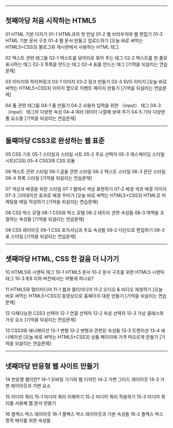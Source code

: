 
-------------------------------------------------------------
첫째마당 처음 시작하는 HTML5
-------------------------------------------------------------

  01 HTML 기본 다지기
  01-1 HTML과의 첫 만남
  01-2 웹 브라우저와 웹 편집기
  01-3 HTML 기본 문서 구조
  01-4 웹 문서 만들고 업로드하기
  [오늘 바로 써먹는 HTML5+CSS3]
  블로그와 게시판에서 사용하는 HTML 태그

  02 텍스트 관련 태그들
  02-1 텍스트를 덩어리로 묶어 주는 태그
  02-2 텍스트를 한 줄로 표시하는 태그
  02-3 목록을 만드는 태그
  02-4 표를 만드는 태그
  [기억을 되살리는 연습문제]

  03 이미지와 하이퍼링크
  03-1 이미지
  03-2 링크 만들기
  03-3 SVG 이미지
  [오늘 바로 써먹는 HTML5+CSS3]
  이미지 맵으로 이벤트 페이지 만들기
  [기억을 되살리는 연습문제]

  04 폼 관련 태그들
  04-1 폼 만들기
  04-2 사용자 입력을 위한 〈input〉 태그
  04-3 〈input〉 태그의 다양한 속성
  04-4 여러 데이터 나열해 보여 주기
  04-5 기타 다양한 폼 요소들
  [기억을 되살리는 연습문제]

-------------------------------------------------------------
둘째마당 CSS3로 완성하는 웹 표준
-------------------------------------------------------------

  05 CSS 기초
  05-1 스타일과 스타일 시트
  05-2 주요 선택자
  05-3 캐스케이딩 스타일 시트(CSS)
  05-4 CSS3와 CSS 모듈

  06 텍스트 관련 스타일
  06-1 글꼴 관련 스타일
  06-2 텍스트 스타일
  06-3 문단 스타일
  06-4 목록 스타일
  [기억을 되살리는 연습문제]

  07 색상과 배경을 위한 스타일
  07-1 웹에서 색상 표현하기
  07-2 배경 색과 배경 이미지
  07-3 그러데이션 효과로 배경 꾸미기
  [오늘 바로 써먹는 HTML5+CSS3]
  HTML로 마케팅용 메일 작성하기
  [기억을 되살리는 연습문제]

  08 CSS 박스 모델
  08-1 CSS와 박스 모델
  08-2 테두리 관련 속성들
  08-3 여백을 조절하는 속성들
  [기억을 되살리는 연습문제]

  09 CSS 레이아웃
  09-1 CSS 포지셔닝과 주요 속성들
  09-2 다단으로 편집하기
  09-3 표 스타일
  [기억을 되살리는 연습문제]

-------------------------------------------------------------
셋째마당 HTML, CSS 한 걸음 더 나가기
-------------------------------------------------------------

10 HTML5와 시맨틱 태그
10-1 HTML5 문서
10-2 문서 구조를 위한 HTML5 시맨틱 태그
10-3 IE8 이하 버전에서는 어떻게 하나요?

11 HTML5와 멀티미디어
11-1 웹과 멀티미디어
11-2 오디오 & 비디오 재생하기
[오늘 바로 써먹는 HTML5+CSS3]
동영상으로 홈페이지 대문 만들기
[기억을 되살리는 연습문제]

12 다재다능한 CSS3 선택자
12-1 연결 선택자
12-2 속성 선택자
12-3 가상 클래스와 가상 요소
[기억을 되살리는 연습문제]

13 CSS3와 애니메이션
13-1 변형
13-2 변형과 관련된 속성들
13-3 트랜지션
13-4 애니메이션
[오늘 바로 써먹는 HTML5+CSS3]
상품 페이지에 가격 떠오르게 만들기
[기억을 되살리는 연습문제]

-------------------------------------------------------------
넷째마당 반응형 웹 사이트 만들기
-------------------------------------------------------------

14 반응형 웹이란?
14-1 모바일 기기와 웹 디자인
14-2 가변 그리드 레이아웃
14-3 가변 레이아웃과 가변 요소

15 미디어 쿼리
15-1 미디어 쿼리 이해하기
15-2 미디어 쿼리 적용하기
15-3 미디어 쿼리를 사용해 웹 문서 만들기

16 플렉스 박스 레이아웃
16-1 플렉스 박스 레이아웃과 기본 속성들
16-2 플렉스 박스 항목 배치를 위한 속성들
